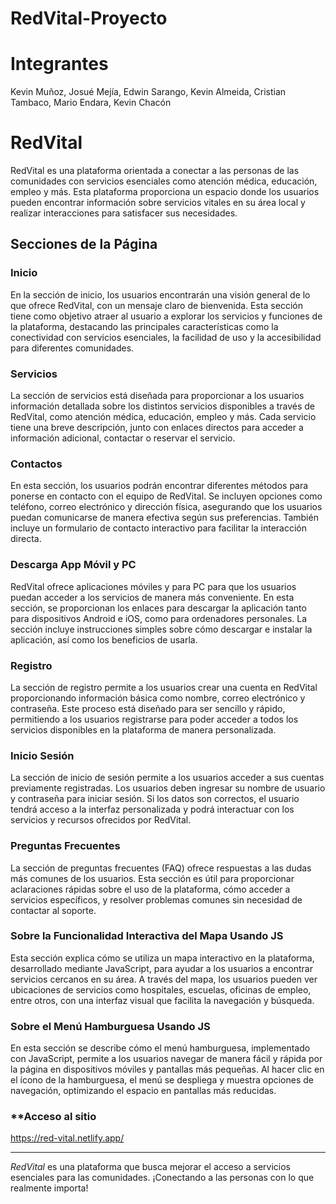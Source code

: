 # RedVital-Proyecto

# Integrantes
Kevin Muñoz, Josué Mejía, Edwin Sarango, Kevin Almeida, Cristian Tambaco, Mario Endara, Kevin Chacón

# RedVital

RedVital es una plataforma orientada a conectar a las personas de las comunidades con servicios esenciales como atención médica, educación, empleo y más. Esta plataforma proporciona un espacio donde los usuarios pueden encontrar información sobre servicios vitales en su área local y realizar interacciones para satisfacer sus necesidades.

## Secciones de la Página

### **Inicio**
En la sección de inicio, los usuarios encontrarán una visión general de lo que ofrece RedVital, con un mensaje claro de bienvenida. Esta sección tiene como objetivo atraer al usuario a explorar los servicios y funciones de la plataforma, destacando las principales características como la conectividad con servicios esenciales, la facilidad de uso y la accesibilidad para diferentes comunidades.

### **Servicios**
La sección de servicios está diseñada para proporcionar a los usuarios información detallada sobre los distintos servicios disponibles a través de RedVital, como atención médica, educación, empleo y más. Cada servicio tiene una breve descripción, junto con enlaces directos para acceder a información adicional, contactar o reservar el servicio.

### **Contactos**
En esta sección, los usuarios podrán encontrar diferentes métodos para ponerse en contacto con el equipo de RedVital. Se incluyen opciones como teléfono, correo electrónico y dirección física, asegurando que los usuarios puedan comunicarse de manera efectiva según sus preferencias. También incluye un formulario de contacto interactivo para facilitar la interacción directa.

### **Descarga App Móvil y PC**
RedVital ofrece aplicaciones móviles y para PC para que los usuarios puedan acceder a los servicios de manera más conveniente. En esta sección, se proporcionan los enlaces para descargar la aplicación tanto para dispositivos Android e iOS, como para ordenadores personales. La sección incluye instrucciones simples sobre cómo descargar e instalar la aplicación, así como los beneficios de usarla.

### **Registro**
La sección de registro permite a los usuarios crear una cuenta en RedVital proporcionando información básica como nombre, correo electrónico y contraseña. Este proceso está diseñado para ser sencillo y rápido, permitiendo a los usuarios registrarse para poder acceder a todos los servicios disponibles en la plataforma de manera personalizada.

### **Inicio Sesión**
La sección de inicio de sesión permite a los usuarios acceder a sus cuentas previamente registradas. Los usuarios deben ingresar su nombre de usuario y contraseña para iniciar sesión. Si los datos son correctos, el usuario tendrá acceso a la interfaz personalizada y podrá interactuar con los servicios y recursos ofrecidos por RedVital.

### **Preguntas Frecuentes**
La sección de preguntas frecuentes (FAQ) ofrece respuestas a las dudas más comunes de los usuarios. Esta sección es útil para proporcionar aclaraciones rápidas sobre el uso de la plataforma, cómo acceder a servicios específicos, y resolver problemas comunes sin necesidad de contactar al soporte.

### **Sobre la Funcionalidad Interactiva del Mapa Usando JS**
Esta sección explica cómo se utiliza un mapa interactivo en la plataforma, desarrollado mediante JavaScript, para ayudar a los usuarios a encontrar servicios cercanos en su área. A través del mapa, los usuarios pueden ver ubicaciones de servicios como hospitales, escuelas, oficinas de empleo, entre otros, con una interfaz visual que facilita la navegación y búsqueda.

### **Sobre el Menú Hamburguesa Usando JS**
En esta sección se describe cómo el menú hamburguesa, implementado con JavaScript, permite a los usuarios navegar de manera fácil y rápida por la página en dispositivos móviles y pantallas más pequeñas. Al hacer clic en el ícono de la hamburguesa, el menú se despliega y muestra opciones de navegación, optimizando el espacio en pantallas más reducidas.

### **Acceso al sitio
https://red-vital.netlify.app/

---

*RedVital* es una plataforma que busca mejorar el acceso a servicios esenciales para las comunidades. ¡Conectando a las personas con lo que realmente importa!
